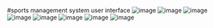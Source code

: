 #sports management system user interface
![image](https://github.com/user-attachments/assets/106d1eb4-dc92-492d-b671-3e5cef8d0e2e)  ![image](https://github.com/user-attachments/assets/3fbd8d09-17c6-4799-8c22-53c70624b4ef)
![image](https://github.com/user-attachments/assets/f0de81c7-63af-47ae-ae89-bcadead50a24)  ![image](https://github.com/user-attachments/assets/dfa54598-96b0-4fb1-88a7-cbcdf1beb6c0)
![image](https://github.com/user-attachments/assets/bada0ec8-55dc-48bd-ae21-81cea2ed75e0)  ![image](https://github.com/user-attachments/assets/d5b0a06a-488f-4dac-b8e4-d943f8ac5f8e)
![image](https://github.com/user-attachments/assets/abe0a80c-189f-452a-b816-7d5b0723aa1c)  ![image](https://github.com/user-attachments/assets/c0d81960-4978-4d18-959a-307720f13703)




